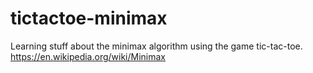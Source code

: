 # tictactoe-minimax
Learning stuff about the minimax algorithm using the game tic-tac-toe. https://en.wikipedia.org/wiki/Minimax
